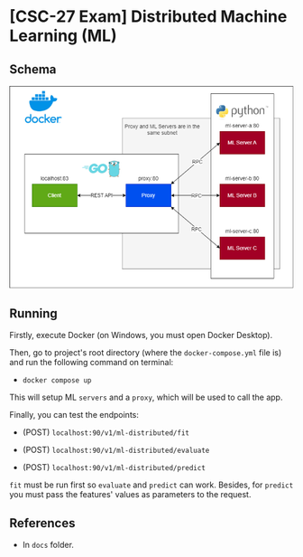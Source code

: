# [CSC-27 Exam] Distributed Machine Learning (ML)

## Schema

<p align="center">
    <img width="600" src="./docs/schema.png" alt="schema">
<p>

## Running

Firstly, execute Docker (on Windows, you must open Docker Desktop).

Then, go to project's root directory (where the `docker-compose.yml` file is) and run the following command on terminal:

- `docker compose up`

This will setup ML `servers` and a `proxy`, which will be used to call the app.

Finally, you can test the endpoints:

- (POST) `localhost:90/v1/ml-distributed/fit` 

- (POST) `localhost:90/v1/ml-distributed/evaluate`

- (POST) `localhost:90/v1/ml-distributed/predict`

`fit` must be run first so `evaluate` and `predict` can work. Besides, for `predict` you must pass the features' values as parameters to the request.

## References

- In `docs` folder.